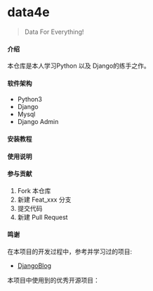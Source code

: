# data4e

> Data For Everything!

#### 介绍

本仓库是本人学习Python 以及 Django的练手之作。

#### 软件架构

- Python3
- Django
- Mysql
- Django Admin

#### 安装教程



#### 使用说明



#### 参与贡献

1. Fork 本仓库
2. 新建 Feat_xxx 分支
3. 提交代码
4. 新建 Pull Request

#### 鸣谢

在本项目的开发过程中，参考并学习过的项目:
- [DjangoBlog](https://github.com/liangliangyy/DjangoBlog)

本项目中使用到的优秀开源项目：

